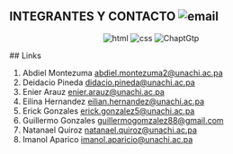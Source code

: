 ## INTEGRANTES Y CONTACTO <a href=""></a><img src="https://img.icons8.com/color/32/000000/gmail.png" alt="email">
<p align="center">
 <a href=""></a><img src="https://kinsta.com/wp-content/uploads/2021/03/HTML-5-Badge-Logo.png" alt="html">
  <a href=""></a><img src="https://upload.wikimedia.org/wikipedia/commons/thumb/d/d5/CSS3_logo_and_wordmark.svg/1200px-CSS3_logo_and_wordmark.svg.png" alt="css">
   <a href=""></a><img src="https://upload.wikimedia.org/wikipedia/commons/thumb/0/04/ChatGPT_logo.svg/640px-ChatGPT_logo.svg.png" alt="ChaptGtp">
</p>
## Links

1. Abdiel Montezuma abdiel.montezuma2@unachi.ac.pa
2. Deidacio Pineda didacio.pineda@unachi.ac.pa
3. Enier Arauz enier.arauz@unachi.ac.pa
4. Eilina Hernandez eilian.hernandez@unachi.ac.pa
5. Erick Gonzales erick.gonzalez5@unachi.ac.pa
6. Guillermo Gonzales guillermogomzalez88@gmail.com
7. Natanael Quiroz natanael.quiroz@unachi.ac.pa
8. Imanol Aparico imanol.aparicio@unachi.ac.pa

